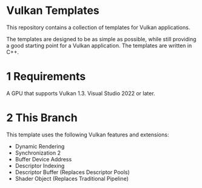 # Vulkan Templates

This repository contains a collection of templates for Vulkan applications.

The templates are designed to be as simple as possible, while still providing a good starting point for a Vulkan application. The templates are written in C++.

# 1 Requirements

A GPU that supports Vulkan 1.3.
Visual Studio 2022 or later.


# 2 This Branch

This template uses the following Vulkan features and extensions:

- Dynamic Rendering
- Synchronization 2
- Buffer Device Address
- Descriptor Indexing
- Descriptor Buffer (Replaces Descriptor Pools)
- Shader Object (Replaces Traditional Pipeline)